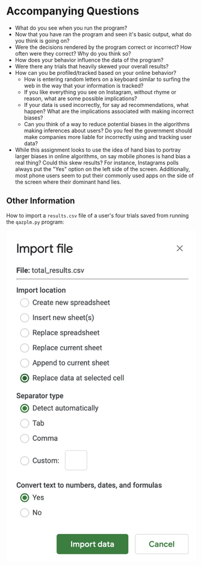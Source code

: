 # Accompanying Questions

- What do you see when you run the program?
- Now that you have ran the program and seen it's basic output, what do you think is going on?
- Were the decisions rendered by the program correct or incorrect? How often were they correct? Why do you think so?
- How does your behavior influence the data of the program?
- Were there any trials that heavily skewed your overall results?
- How can you be profiled/tracked based on your online behavior?
  - How is entering random letters on a keyboard similar to surfing the web in the way that your information is tracked?
  - If you like everything you see on Instagram, without rhyme or reason, what are some possible implications?
  - If your data is used incorrectly, for say ad recommendations, what happen? What are the implications associated with making  incorrect biases?
  - Can you think of a way to reduce potential biases in the algorithms making inferences about users? Do you feel the government should make companies more liable for incorrectly using and tracking user data?
- While this assignment looks to use the idea of hand bias to portray larger biases in online algorithms, on say mobile phones is hand bias a real thing? Could this skew results? For instance, Instagrams polls always put the "Yes" option on the left side of the screen. Additionally, most phone users seem to put their commonly used apps on the side of the screen where their dominant hand lies.

## Other Information

How to import a `results.csv` file of a user's four trials saved from running the `qazplm.py` program:

![Import CSV to Sheets](csv.png)
